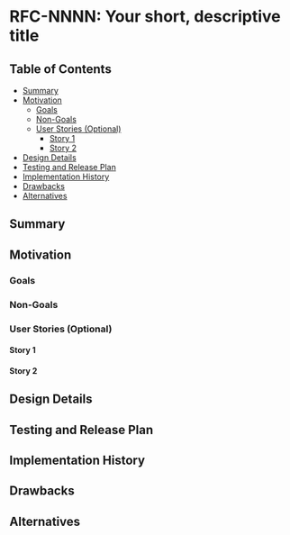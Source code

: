 <!--
**Note:** When your RFC is complete, all of these comment blocks should be removed.
To get started with this template:

 - [ ] Read the documentation in the README.md in the `rfcs` directory
 - [ ] Follow the "Create a new RFC" section
-->
# RFC-NNNN: Your short, descriptive title

## Table of Contents

<!-- toc -->
- [Summary](#summary)
- [Motivation](#motivation)
  - [Goals](#goals)
  - [Non-Goals](#non-goals)
  - [User Stories (Optional)](#user-stories-optional)
    - [Story 1](#story-1)
    - [Story 2](#story-2)
- [Design Details](#design-details)
- [Testing and Release Plan](#testing-and-release-plan)
- [Implementation History](#implementation-history)
- [Drawbacks](#drawbacks)
- [Alternatives](#alternatives)
<!-- /toc -->

## Summary

<!--
This section is incredibly important for producing high-quality, user-focused
documentation such as release notes or a development roadmap. It should be
possible to collect this information before implementation begins, in order to
avoid requiring implementors to split their attention between writing release
notes and implementing the feature itself.

A good summary is probably at least a paragraph in length.
-->

## Motivation

<!--
This section is for explicitly listing the motivation, goals, and non-goals of
this RFC. Describe why the change is important and the benefits to users.
-->

### Goals

<!--
List the specific goals of the RFC. What is it trying to achieve? How will we
know that this has succeeded?
-->

### Non-Goals

<!--
What is out of scope for this RFC? Listing non-goals helps to focus discussion
and make progress.
-->

### User Stories (Optional)

<!--
Detail the things that people will be able to do if this RFC is implemented.
Include as much detail as possible so that people can understand the "how" of
the system. The goal here is to make this feel real for users without getting
bogged down.
-->

#### Story 1

#### Story 2

## Design Details

<!--
This section should contain enough information that the specifics of your
change are understandable. This may include API specs (though not always
required) or even code snippets. If there's any ambiguity about HOW your
proposal will be implemented, this is the place to discuss them.
-->

## Testing and Release Plan

<!--
**Note:** Not required until targeted at a release

This should contain things like; e2e, integration, and unit tests for this RFC.

Try to be as detailed as possible about this, while keeping in mind it's acceptable
to defer this to later if there is ambiguity around how to test this at the time.
-->

## Implementation History

<!--
Major milestones in the lifecycle of a RFC should be tracked in this section.

Major milestones might include:
- the date this was created
- the date this was merged, signaling acceptance
- the date implementation started
- the first release of the project where this was available
- the first stable release of the project where this was available
- when this feature was retired or superseded
-->

## Drawbacks

<!--
Why should this RFC _not_ be implemented? If any reason.
-->

## Alternatives

<!--
What other approaches did you consider, and why did you rule them out? These do
not need to be as detailed as the proposal, but should include enough
information to express the idea and why it was not acceptable.
-->
